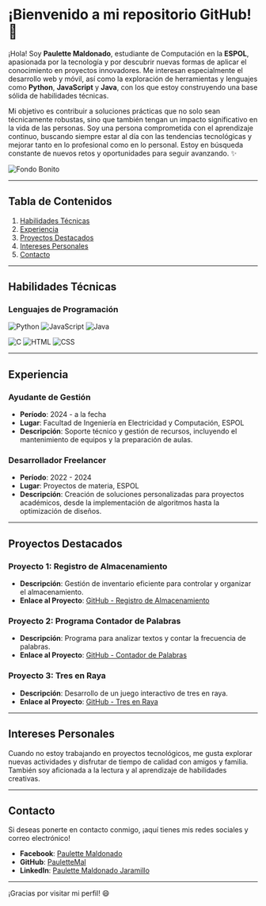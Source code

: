 # ¡Bienvenido a mi repositorio GitHub! :wave:

¡Hola! Soy **Paulette Maldonado**, estudiante de Computación en la **ESPOL**, apasionada por la tecnología y por descubrir nuevas formas de aplicar el conocimiento en proyectos innovadores. Me interesan especialmente el desarrollo web y móvil, así como la exploración de herramientas y lenguajes como **Python**, **JavaScript** y **Java**, con los que estoy construyendo una base sólida de habilidades técnicas.

Mi objetivo es contribuir a soluciones prácticas que no solo sean técnicamente robustas, sino que también tengan un impacto significativo en la vida de las personas. Soy una persona comprometida con el aprendizaje continuo, buscando siempre estar al día con las tendencias tecnológicas y mejorar tanto en lo profesional como en lo personal. Estoy en búsqueda constante de nuevos retos y oportunidades para seguir avanzando. ✨

![Fondo Bonito](https://media0.giphy.com/media/v1.Y2lkPTc5MGI3NjExazRtN3k0b29vY3RlcGh2MWFzMWtsc2M3Y2dpazltNnQ3NTE2am01ZiZlcD12MV9pbnRlcm5hbF9naWZfYnlfaWQmY3Q9Zw/Basrh159dGwKY/giphy.webp)

---

## Tabla de Contenidos  
1. [Habilidades Técnicas](#habilidades-técnicas)  
2. [Experiencia](#experiencia)  
3. [Proyectos Destacados](#proyectos-destacados)  
4. [Intereses Personales](#intereses-personales)  
5. [Contacto](#contacto)  

---

## Habilidades Técnicas 

### Lenguajes de Programación
![Python](https://i.pinimg.com/736x/ed/66/63/ed666327dd3ce274d94f2b3547155891.jpg) ![JavaScript](https://i.pinimg.com/736x/0e/4f/dc/0e4fdce8ac22e09688c580e5bc4dcd7d.jpg) ![Java](https://i.pinimg.com/736x/86/ad/01/86ad01aac334ed269e9d33dab95a2217.jpg)

![C](https://i.pinimg.com/736x/6e/46/e7/6e46e7dbe2bb73dacc055e5dbd85c3ad.jpg) ![HTML](https://i.pinimg.com/736x/ca/e1/b4/cae1b4f6b223fe5a7bb712b680cffa67.jpg) ![CSS](https://i.pinimg.com/736x/62/1f/21/621f21fa891b48023ff7c4dff12c7aa0.jpg)

---

## Experiencia 

### Ayudante de Gestión
- **Período**: 2024 - a la fecha
- **Lugar**: Facultad de Ingeniería en Electricidad y Computación, ESPOL  
- **Descripción**: Soporte técnico y gestión de recursos, incluyendo el mantenimiento de equipos y la preparación de aulas.

### Desarrollador Freelancer
- **Período**: 2022 - 2024  
- **Lugar**: Proyectos de materia, ESPOL  
- **Descripción**: Creación de soluciones personalizadas para proyectos académicos, desde la implementación de algoritmos hasta la optimización de diseños.

---

## Proyectos Destacados

### Proyecto 1: Registro de Almacenamiento
- **Descripción**: Gestión de inventario eficiente para controlar y organizar el almacenamiento.
- **Enlace al Proyecto**: [GitHub - Registro de Almacenamiento](https://github.com/ArielV17/Proyecto)

### Proyecto 2: Programa Contador de Palabras
- **Descripción**: Programa para analizar textos y contar la frecuencia de palabras.
- **Enlace al Proyecto**: [GitHub - Contador de Palabras](https://github.com/progsis-espol/programa-frecuencia-palabras-paulettemal)

### Proyecto 3: Tres en Raya
- **Descripción**: Desarrollo de un juego interactivo de tres en raya.
- **Enlace al Proyecto**: [GitHub - Tres en Raya](https://github.com/Darloscode/Tres-en-Raya)

---

## Intereses Personales 

Cuando no estoy trabajando en proyectos tecnológicos, me gusta explorar nuevas actividades y disfrutar de tiempo de calidad con amigos y familia. También soy aficionada a la lectura y al aprendizaje de habilidades creativas.

---

## Contacto 

Si deseas ponerte en contacto conmigo, ¡aquí tienes mis redes sociales y correo electrónico!  
- **Facebook**: [Paulette Maldonado](https://www.facebook.com/paulete.maldonado.3)  
- **GitHub**: [PauletteMal](https://github.com/paulettemal)  
- **LinkedIn**: [Paulette Maldonado Jaramillo](https://www.linkedin.com/in/paulette-maldonado-jaramillo-868a8820a/)  

---

¡Gracias por visitar mi perfil! 😄
